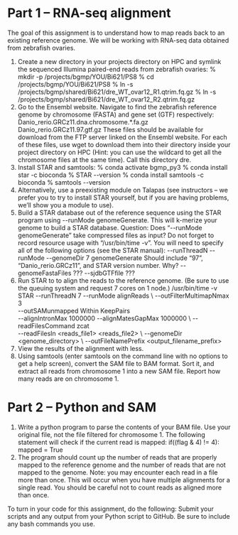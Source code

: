 # Part 1 – RNA-seq alignment

The goal of this assignment is to understand how to map reads back to an existing reference genome. We will be working with RNA-seq data obtained from zebrafish ovaries.
1. Create a new directory in your projects directory on HPC and symlink the sequenced Illumina paired-end reads from zebrafish ovaries:
% mkdir -p /projects/bgmp/YOU/Bi621/PS8
% cd /projects/bgmp/YOU/Bi621/PS8
% ln -s /projects/bgmp/shared/Bi621/dre_WT_ovar12_R1.qtrim.fq.gz % ln -s /projects/bgmp/shared/Bi621/dre_WT_ovar12_R2.qtrim.fq.gz
2. Go to the Ensembl website. Navigate to find the zebrafish reference genome by chromosome (FASTA) and gene set (GTF) respectively:
     Danio_rerio.GRCz11.dna.chromosome.*.fa.gz
     Danio_rerio.GRCz11.97.gtf.gz
These files should be available for download from the FTP server linked on the Ensembl website. For each of these files, use wget to download them into their directory inside your project directory on HPC (Hint: you can use the wildcard to get all the chromosome files at the same time). Call this directory dre.
3. Install STAR and samtools:
     % conda activate bgmp_py3
     % conda install star -c bioconda
     % STAR --version
     % conda install samtools -c bioconda
     % samtools --version
4. Alternatively, use a preexisting module on Talapas (see instructors – we prefer you to try to install STAR yourself, but if you are having problems, we’ll show you a module to use).
5. Build a STAR database out of the reference sequence using the STAR program using --runMode genomeGenerate. This will k-merize your genome to build a STAR database. Question: Does “--runMode genomeGenerate” take compressed files as input? Do not forget to record resource usage with “/usr/bin/time -v”. You will need to specify all of the following options (see the STAR manual):
 --runThreadN
--runMode
--genomeDir
7
genomeGenerate
Should include “97”, “Danio_rerio.GRCz11”, and STAR
version number. Why? --genomeFastaFiles ???
--sjdbGTFfile       ???
6. Run STAR to to align the reads to the reference genome. (Be sure to use the queuing system and request 7 cores on 1 node.)
/usr/bin/time -v STAR --runThreadN 7 --runMode alignReads \ --outFilterMultimapNmax 3 \
--outSAMunmapped Within KeepPairs \
--alignIntronMax 1000000 --alignMatesGapMax 1000000 \ --readFilesCommand zcat \
--readFilesIn <reads_file1> <reads_file2> \ --genomeDir <genome_directory> \ --outFileNamePrefix <output_filename_prefix>
7. View the results of the alignment with less.
8. Using samtools (enter samtools on the command line with no options to get a help screen), convert the SAM file to BAM format. Sort it, and extract all reads from chromosome 1 into a new SAM file. Report how many reads are on chromosome 1.

# Part 2 – Python and SAM

1. Write a python program to parse the contents of your BAM file. Use your original file, not the file filtered for chromosome 1.
The following statement will check if the current read is mapped:
     if((flag & 4) != 4):
      mapped = True
  2. The program should count up the number of reads that are properly mapped to the reference genome and the number of reads that are not mapped to the genome.
Note: you may encounter each read in a file more than once. This will occur when you have multiple alignments for a single read. You should be careful not to count reads as aligned more than once.

To turn in your code for this assignment, do the following:
Submit your scripts and any output from your Python script to GitHub. Be sure to include any bash commands you use.
